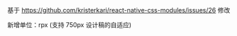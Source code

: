 基于 https://github.com/kristerkari/react-native-css-modules/issues/26 修改

新增单位：rpx (支持 750px 设计稿的自适应)
